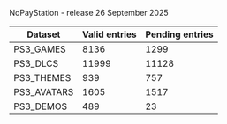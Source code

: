 NoPayStation - release 26 September 2025

|  Dataset  |Valid entries|Pending entries|
|-----------|-------------|---------------|
| PS3_GAMES |     8136    |      1299     |
|  PS3_DLCS |    11999    |     11128     |
| PS3_THEMES|     939     |      757      |
|PS3_AVATARS|     1605    |      1517     |
| PS3_DEMOS |     489     |       23      |